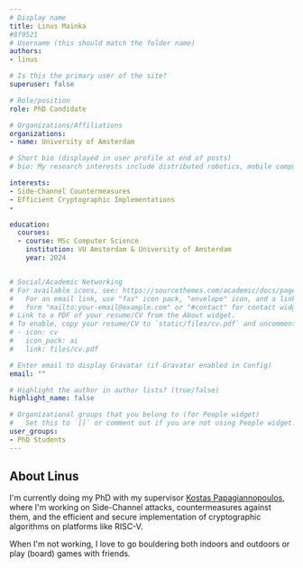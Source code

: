 ```yaml
---
# Display name
title: Linus Mainka
#8f9521
# Username (this should match the folder name)
authors:
- linus

# Is this the primary user of the site?
superuser: false

# Role/position
role: PhD Candidate

# Organizations/Affiliations
organizations:
- name: University of Amsterdam

# Short bio (displayed in user profile at end of posts)
# bio: My research interests include distributed robotics, mobile computing and programmable matter.

interests:
- Side-Channel Countermeasures
- Efficient Cryptographic Implementations
- 

education:
  courses:
  - course: MSc Computer Science
    institution: VU Amsterdam & University of Amsterdam
    year: 2024


# Social/Academic Networking
# For available icons, see: https://sourcethemes.com/academic/docs/page-builder/#icons
#   For an email link, use "fas" icon pack, "envelope" icon, and a link in the
#   form "mailto:your-email@example.com" or "#contact" for contact widget.
# Link to a PDF of your resume/CV from the About widget.
# To enable, copy your resume/CV to `static/files/cv.pdf` and uncomment the lines below.
# - icon: cv
#   icon_pack: ai
#   link: files/cv.pdf

# Enter email to display Gravatar (if Gravatar enabled in Config)
email: ""

# Highlight the author in author lists? (true/false)
highlight_name: false

# Organizational groups that you belong to (for People widget)
#   Set this to `[]` or comment out if you are not using People widget.
user_groups:
- PhD Students
---
```


<h2>About Linus</h2>
<p>
I'm currently doing my PhD with my supervisor <a href="/author/kostas-papagiannopoulos/">Kostas Papagiannopoulos</a>, where I'm working on Side-Channel attacks, countermeasures against them, and the efficient and secure implementation of cryptographic algorithms on platforms like RISC-V.
</p>
<p>
When I'm not working, I love to go bouldering both indoors and outdoors or play (board) games with friends.
</p>
